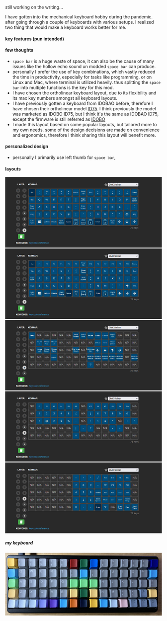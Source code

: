 still working on the writing...

I have gotten into the mechanical keyboard hobby during the pandemic. after going through a couple of keyboards with various setups. I realized two thing that would make a keyboard works better for me.

#### key features (pun intended)

#### few thoughts

- `space bar` is a huge waste of space, it can also be the cause of many issues like the hollow echo sound un modded `space bar` can produce.
- personally I prefer the use of key combinations, which vastly reduced the time in productivity, especially for tasks like programming, or on Linux and Mac, where terminal is utilized heavily. thus splitting the `space bar` into multiple functions is the key for this mod.
- I have chosen the ortholinear keyboard layout, due to its flexibility and its max key numbers amongst all keyboard layouts.
- I have previously gotten a keyboard from IDOBAO before, therefore I have chosen their ortholinear model [ID75](https://idobao.net/collections/keyboard-kit/products/idobao-id75v1-hot-swappable-mechanical-keyboard-kit?variant=39370046341251). I think previously the model was marketed as IDOBO ID75, but I think it's the same as IDOBAO ID75, except the firmware is still referred as [IDOBO](https://config.qmk.fm/#/idobo/LAYOUT_ortho_5x15)
- I made this layout based on some popular layouts, but tailored more to my own needs. some of the design decisions are made on convenience and ergonomics, therefore I think sharing this layout will benefit more.

#### personalized design

- personally I primarily use left thumb for `space bar`,

#### layouts

![default layer 0](Images/default-layer-0.png)
![alt layer 0](Images/alt-layer-0.png)
![default layer 1](Images/default-layer-1.png)
![default layer 2](Images/default-layer-2.png)
![default layer 3](Images/default-layer-3.png)

##### my keyboard

![my keyboard](Images/my-keyboard.jpeg)
